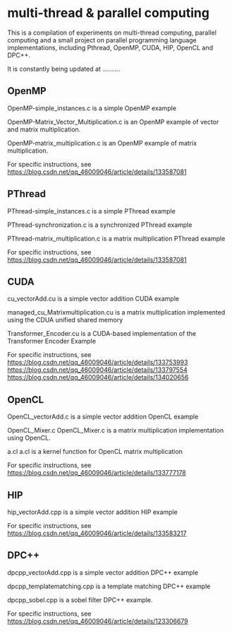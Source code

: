 # multi-thread & parallel computing


This is a compilation of experiments on multi-thread computing, parallel computing and a small project on parallel programming language implementations, including Pthread, OpenMP, CUDA, HIP, OpenCL and DPC++.

It is constantly being updated at ..........


## OpenMP

OpenMP-simple_instances.c is a simple OpenMP example

OpenMP-Matrix_Vector_Multiplication.c is an OpenMP example of vector and matrix multiplication.

OpenMP-matrix_multiplication.c is an OpenMP example of matrix multiplication.

For specific instructions, see
https://blog.csdn.net/qq_46009046/article/details/133587081

## PThread

PThread-simple_instances.c is a simple PThread example

PThread-synchronization.c is a synchronized PThread example

PThread-matrix_multiplication.c is a matrix multiplication PThread example

For specific instructions, see
https://blog.csdn.net/qq_46009046/article/details/133587081

## CUDA

cu_vectorAdd.cu is a simple vector addition CUDA example

managed_cu_Matrixmultiplication.cu is a matrix multiplication implemented using the CDUA unified shared memory

Transformer_Encoder.cu is a CUDA-based implementation of the Transformer Encoder Example 

For specific instructions, see
https://blog.csdn.net/qq_46009046/article/details/133753993
https://blog.csdn.net/qq_46009046/article/details/133797554
https://blog.csdn.net/qq_46009046/article/details/134020656

## OpenCL

OpenCL_vectorAdd.c is a simple vector addition OpenCL example

OpenCL_Mixer.c OpenCL_Mixer.c is a matrix multiplication implementation using OpenCL.

a.cl a.cl is a kernel function for OpenCL matrix multiplication

For specific instructions, see
https://blog.csdn.net/qq_46009046/article/details/133777178

## HIP

hip_vectorAdd.cpp is a simple vector addition HIP example

For specific instructions, see
https://blog.csdn.net/qq_46009046/article/details/133583217

## DPC++

dpcpp_vectorAdd.cpp is a simple vector addition DPC++ example

dpcpp_templatematching.cpp is a template matching DPC++ example

dpcpp_sobel.cpp is a sobel filter DPC++ example.

For specific instructions, see
https://blog.csdn.net/qq_46009046/article/details/123306679
